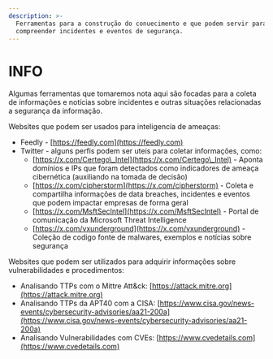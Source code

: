 ```yaml
---
description: >-
  Ferramentas para a construção do conuecimento e que podem servir para
  compreender incidentes e eventos de segurança.
---
```


# INFO

Algumas ferramentas que tomaremos nota aqui são focadas para a coleta de informações e notícias sobre incidentes e outras situações relacionadas a segurança da informação.

Websites que podem ser usados para inteligencia de ameaças:

* Feedly - [https://feedly.com](https://feedly.com)
* Twitter - alguns perfis podem ser uteis para coletar informações, como:
  * [https://x.com/Certego\_Intel](https://x.com/Certego\_Intel) - Aponta domínios e IPs que foram detectados como indicadores de ameaça cibernética (auxiliando na tomada de decisão)
  * [https://x.com/cipherstorm](https://x.com/cipherstorm) - Coleta e compartilha informações de data breaches, incidentes e eventos que podem impactar  empresas de forma geral
  * [https://x.com/MsftSecIntel](https://x.com/MsftSecIntel) - Portal de comunicação da Microsoft Threat Intelligence
  * [https://x.com/vxunderground](https://x.com/vxunderground) - Coleção de codigo fonte de malwares, exemplos e notícias sobre segurança

Websites que podem ser utilizados para adquirir informações sobre vulnerabilidades e procedimentos:

* Analisando TTPs com o Mittre Att\&ck: [https://attack.mitre.org](https://attack.mitre.org)
* Analisando TTPs da APT40 com a CISA: [https://www.cisa.gov/news-events/cybersecurity-advisories/aa21-200a](https://www.cisa.gov/news-events/cybersecurity-advisories/aa21-200a)
* Analisando Vulnerabilidades com CVEs:  [https://www.cvedetails.com](https://www.cvedetails.com)



